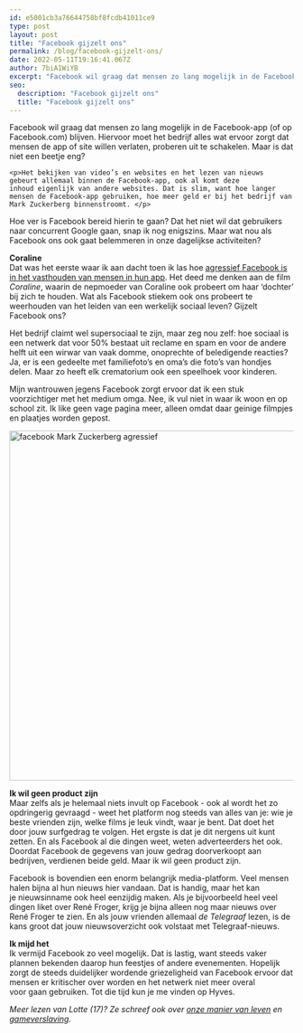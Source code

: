 ```yaml
---
id: e5001cb3a76644758bf8fcdb41011ce9
type: post
layout: post
title: "Facebook gijzelt ons"
permalink: /blog/facebook-gijzelt-ons/
date: 2022-05-11T19:16:41.067Z
author: 7biA1WiYB
excerpt: "Facebook wil graag dat mensen zo lang mogelijk in de Facebook-app (of op Facebook.com) blijven. Hiervoor moet het bedrijf alles wat ervoor zorgt dat mensen de app of site willen verlaten, proberen uit te schakelen. Maar is dat niet een beetje eng?  "
seo:
  description: "Facebook gijzelt ons"
  title: "Facebook gijzelt ons"
---
```

Facebook wil graag dat mensen zo lang mogelijk in de Facebook-app (of op Facebook.com) blijven. Hiervoor moet het bedrijf alles wat ervoor zorgt dat mensen de app of site willen verlaten, proberen uit te schakelen. Maar is dat niet een beetje eng?  

    <p>Het bekijken van video’s en websites en het lezen van nieuws gebeurt allemaal binnen de Facebook-app, ook al komt deze inhoud eigenlijk van andere websites. Dat is slim, want hoe langer mensen de Facebook-app gebruiken, hoe meer geld er bij het bedrijf van Mark Zuckerberg binnenstroomt. </p>
<p>Hoe ver is Facebook bereid hierin te gaan? Dat het niet wil dat gebruikers naar concurrent Google gaan, snap ik nog enigszins. Maar wat nou als Facebook ons ook gaat belemmeren in onze dagelijkse activiteiten?</p>
<p><strong>Coraline</strong><br>Dat was het eerste waar ik aan dacht toen ik las hoe <u><a href="http://nos.nl/artikel/2104439-facebooks-invloed-op-nieuws-roept-vragen-op.html">agressief Facebook is in het vasthouden van mensen in hun app</a></u>. Het deed me denken aan de film <em>Coraline</em>, waarin de nepmoeder van Coraline ook probeert om haar ‘dochter’ bij zich te houden. Wat als Facebook stiekem ook ons probeert te weerhouden van het leiden van een werkelijk sociaal leven? Gijzelt Facebook ons? </p>
<p>Het bedrijf claimt wel supersociaal te zijn, maar zeg nou zelf: hoe sociaal is een netwerk dat voor 50% bestaat uit reclame en spam en voor de andere helft uit een wirwar van vaak domme, onoprechte of beledigende reacties? Ja, er is een gedeelte met familiefoto’s en oma’s die foto’s van hondjes delen. Maar zo heeft elk crematorium ook een speelhoek voor kinderen. </p>
<p>Mijn wantrouwen jegens Facebook zorgt ervoor dat ik een stuk voorzichtiger met het medium omga. Nee, ik vul niet in waar ik woon en op school zit. Ik like geen vage pagina meer, alleen omdat daar geinige filmpjes en plaatjes worden gepost.</p>
<p><div class="media media-element-container media-default"><div id="file-19685" class="file file-image file-image-jpeg">

        
  
  <div class="content">
    <img alt="facebook Mark Zuckerberg agressief" title="Foto: AFP" height="2832" width="3886" style="height: 619px; width: 850px;" class="media-element file-default" src="https://7dagen.netlify.app/sites/default/files/ANP-22122946.jpg">  </div>

  
</div>
</div>
<p><strong>Ik wil geen product zijn</strong><br>Maar zelfs als je helemaal niets invult op Facebook - ook al wordt het zo opdringerig gevraagd - weet het platform nog steeds van alles van je: wie je beste vrienden zijn, welke films je leuk vindt, waar je bent. Dat doet het door jouw surfgedrag te volgen. Het ergste is dat je dit nergens uit kunt zetten. En als Facebook al die dingen weet, weten adverteerders het ook. Doordat Facebook de gegevens van jouw gedrag doorverkoopt aan bedrijven, verdienen beide geld. Maar ik wil geen product zijn.</p>
<p>Facebook is bovendien een enorm belangrijk media-platform. Veel mensen halen bijna al hun nieuws hier vandaan. Dat is handig, maar het kan je nieuwsinname ook heel eenzijdig maken. Als je bijvoorbeeld heel veel dingen liket over René Froger, krijg je bijna alleen nog maar nieuws over René Froger te zien. En als jouw vrienden allemaal <em>de Telegraaf </em>lezen, is de kans groot dat jouw nieuwsoverzicht ook volstaat met Telegraaf-nieuws.</p>
<p><strong>Ik mijd het</strong><br>Ik vermijd Facebook zo veel mogelijk. Dat is lastig, want steeds vaker plannen bekenden daarop hun feestjes of andere evenementen. Hopelijk zorgt de steeds duidelijker wordende griezeligheid van Facebook ervoor dat mensen er kritischer over worden en het netwerk niet meer overal voor gaan gebruiken. Tot die tijd kun je me vinden op Hyves.</p>
<p><em>Meer lezen van Lotte (17)? Ze schreef ook over <a href="https://7dagen.netlify.app/blog/onze-manier-van-leven-bestaat-niet">onze manier van leven</a> en <a href="https://7dagen.netlify.app/blog/een-gameverslaving-echt-zo-erg">gameverslaving</a>.</em></p>  
